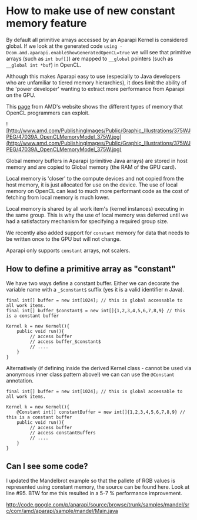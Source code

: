 # How to make use of new constant memory feature #

By default all primitive arrays accessed by an Aparapi Kernel is considered global. If we look at the generated code `using -Dcom.amd.aparapi.enableShowGeneratedOpenCL=true` we will see that primitive arrays (such as `int buf[]`) are mapped to `__global` pointers (such as `__global int *buf`) in OpenCL.

Although this makes Aparapi easy to use (especially to Java developers who are unfamiliar to tiered memory hierarchies), it does limit the ability of the 'power developer' wanting to extract more performance from Aparapi on the GPU.

This [page](http://www.amd.com/us/products/technologies/stream-technology/opencl/pages/opencl-intro.aspx?cmpid=cp_article_2_2010) from AMD's website shows the different types of memory that OpenCL programmers can exploit.

![http://www.amd.com/PublishingImages/Public/Graphic_Illustrations/375WJPEG/47039A_OpenCLMemoryModel_375W.jpg](http://www.amd.com/PublishingImages/Public/Graphic_Illustrations/375WJPEG/47039A_OpenCLMemoryModel_375W.jpg)

Global memory buffers in Aparapi (primitive Java arrays) are stored in host memory and are copied to Global memory (the RAM of the GPU card).

Local memory is 'closer' to the compute devices and not copied from the host memory, it is just allocated for use on the device. The use of local memory on OpenCL can lead to much more performant code as the cost of fetching from local memory is much lower.

Local memory is shared by all work item's (kernel instances) executing in the same group.  This is why the use of local memory was deferred until we had a satisfactory mechanism for specifying a required group size.

We recently also added support for `constant` memory for data that needs to be written once to the GPU but will not change.

Aparapi only supports `constant` arrays, not scalers.

## How to define a primitive array as "constant" ##
We have two ways define a constant buffer. Either we can decorate the variable name with a `_$constant$` suffix (yes it is a valid identifier n Java).

```
final int[] buffer = new int[1024]; // this is global accessable to all work items.
final int[] buffer_$constant$ = new int[]{1,2,3,4,5,6,7,8,9} // this is a constant buffer

Kernel k = new Kernel(){
    public void run(){
         // access buffer
         // access buffer_$constant$
         // ....
    }
}
```

Alternatively (if defining inside the derived Kernel class - cannot be
used via anonymous inner class pattern above!) we can can use the `@Constant` annotation.

```
final int[] buffer = new int[1024]; // this is global accessable to all work items.

Kernel k = new Kernel(){
    @Constant int[] constantBuffer = new int[]{1,2,3,4,5,6,7,8,9} // this is a constant buffer
    public void run(){
         // access buffer
         // access constantBuffers
         // ....
    }
}
```




## Can I see some code? ##

I updated the Mandelbrot example so that the pallete of RGB values is represented using constant memory, the source can be found here. Look at line #95. BTW for me this resulted in a 5-7 % performance improvement.


http://code.google.com/p/aparapi/source/browse/trunk/samples/mandel/src/com/amd/aparapi/sample/mandel/Main.java